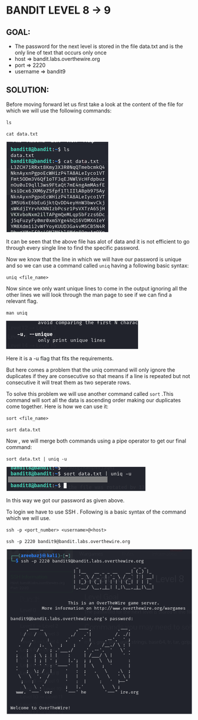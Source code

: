# BANDIT LEVEL 8 -> 9


## GOAL:

- The password for the next level is stored in the file data.txt and is the only line of text that occurs only once
- host => bandit.labs.overthewire.org
- port => 2220
- username => bandit9

## SOLUTION:

Before moving forward let us first take a look at the content of the file for which we will use the following commands:

`ls`

`cat data.txt`

![Bandit9.1](./images/Bandit9.1.png "Bandit9.1")

It can be seen that the above file has alot of data and it is not efficient to go through every single line to find the specific password.

Now we know that the line in which we will have our password is unique and so we can use a command called `uniq` having a following basic syntax:

`uniq <file_name>`

Now since we only want unique lines to come in the output ignoring all the other lines we will look through the man page to see if we can find a relevant flag.

`man uniq`

![Bandit9.2](./images/Bandit9.2.png "Bandit9.2")

Here it is a -u flag that fits the requirements.

But here comes a problem that the uniq command will only ignore the duplicates if they are consecutive so that means if a line is repeated but not consecutive it will treat them as two seperate rows.

To solve this problem we will use another command called `sort` .This command will sort all the data is ascending order making our duplicates come together. Here is how we can use it:

`sort <file_name>`

`sort data.txt`

Now , we will merge both commands using a pipe operator to get our final command:

`sort data.txt | uniq -u `

![Bandit9.3](./images/Bandit9.3.png "Bandit9.3")

In this way we got our password as given above.

To login we have to use SSH . Following is a basic syntax of the command which we will use.

`ssh -p <port_number> <username>@<host>`

`ssh -p 2220 bandit9@bandit.labs.overthewire.org`

![Bandit9.4](./images/Bandit9.4.png "Bandit9.4")




